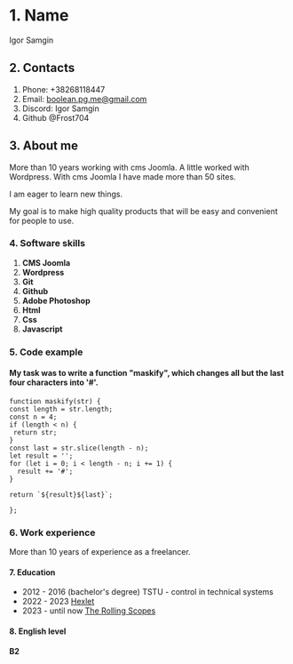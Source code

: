 # 1. Name
Igor Samgin

## 2. Contacts

1. Phone: +38268118447
2. Email: boolean.pg.me@gmail.com
3. Discord: Igor Samgin
4. Github @Frost704

## 3. About me 

More than 10 years working with cms Joomla. A little worked with Wordpress. With cms Joomla I have made more than 50 sites. 

I am eager to learn new things. 

My goal is to make high quality products that will be easy and convenient for people to use.

### 4. Software skills

1. **CMS Joomla**
2. **Wordpress**
3. **Git**
4. **Github**
5. **Adobe Photoshop**
6. **Html**
7. **Css**
8. **Javascript**

### 5. Сode example

#### My task was to write a function "maskify", which changes all but the last four characters into '#'.

```
function maskify(str) {
const length = str.length;
const n = 4;
if (length < n) {
 return str; 
}
const last = str.slice(length - n);
let result = '';
for (let i = 0; i < length - n; i += 1) {
  result += '#';
}

return `${result}${last}`;

};
``` 
### 6. Work experience

More than 10 years of experience as a freelancer.

#### 7. Education
 
 * 2012 - 2016
 (bachelor's degree) TSTU - control in technical systems
 * 2022 - 2023
 [Hexlet](https://exlet.io)
 * 2023 - until now
 [The Rolling Scopes](https://rs.school/)

#### 8. English level
**B2**